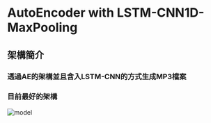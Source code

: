 # AutoEncoder with LSTM-CNN1D-MaxPooling

## 架構簡介
### 透過AE的架構並且含入LSTM-CNN的方式生成MP3檔案
### 目前最好的架構
![model](https://user-images.githubusercontent.com/75330475/204997808-02bb7536-646f-4cf5-89f3-13b53cf9cd8f.png)
